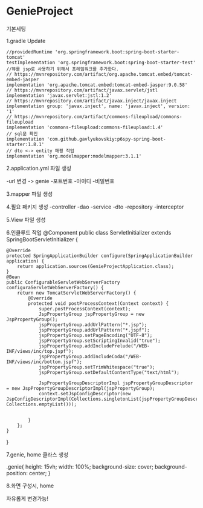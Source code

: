 # GenieProject

기본세팅

1.gradle Update

	//providedRuntime 'org.springframework.boot:spring-boot-starter-tomcat'
	testImplementation 'org.springframework.boot:spring-boot-starter-test'
	//뷰를 jsp로 사용하기 위해서 프레임워크를 추가한다.
	// https://mvnrepository.com/artifact/org.apache.tomcat.embed/tomcat-embed-jasper
	implementation 'org.apache.tomcat.embed:tomcat-embed-jasper:9.0.58'
	// https://mvnrepository.com/artifact/javax.servlet/jstl
	implementation 'javax.servlet:jstl:1.2'
	// https://mvnrepository.com/artifact/javax.inject/javax.inject
	implementation group: 'javax.inject', name: 'javax.inject', version: '1'
	// https://mvnrepository.com/artifact/commons-fileupload/commons-fileupload
	implementation 'commons-fileupload:commons-fileupload:1.4'
	// sql문 확인
	implementation 'com.github.gavlyukovskiy:p6spy-spring-boot-starter:1.8.1'
	// dto <-> entity 매핑 작업 
	implementation 'org.modelmapper:modelmapper:3.1.1'


2.application.yml 파일 생성

-url 변경 -> genie
-포트번호 
-아이디 
-비밀번호 

3.mapper 파일 생성

4.필요 패키지 생성
-controller
-dao
-service
-dto
-repository
-interceptor

5.View 파일 생성 

6.인클루드 작업
@Component
public class ServletInitializer extends SpringBootServletInitializer {

	@Override
	protected SpringApplicationBuilder configure(SpringApplicationBuilder application) {
		return application.sources(GenieProjectApplication.class);
	}
	@Bean
	public ConfigurableServletWebServerFactory configuraServletWebServerFactory() {
		return new TomcatServletWebServerFactory() {
			@Override
			protected void postProcessContext(Context context) {
				super.postProcessContext(context);
				JspPropertyGroup jspPropertyGroup = new JspPropertyGroup();
				jspPropertyGroup.addUrlPattern("*.jsp");
				jspPropertyGroup.addUrlPattern("*.jspf");
				jspPropertyGroup.setPageEncoding("UTF-8");
				jspPropertyGroup.setScriptingInvalid("true");
				jspPropertyGroup.addIncludePrelude("/WEB-INF/views/inc/top.jspf");
				jspPropertyGroup.addIncludeCoda("/WEB-INF/views/inc/bottom.jspf");
				jspPropertyGroup.setTrimWhitespace("true");
				jspPropertyGroup.setDefaultContentType("text/html");
				
				JspPropertyGroupDescriptorImpl jspPropertyGroupDescriptor = new JspPropertyGroupDescriptorImpl(jspPropertyGroup);
				context.setJspConfigDescriptor(new JspConfigDescriptorImpl(Collections.singletonList(jspPropertyGroupDescriptor), 					Collections.emptyList()));
						
				
			}
		};
	}

}

7.genie, home 클라스 생성 

.genie{
	height: 15vh;
	width: 100%;
	background-size: cover;
	background-position: center; 
}

8.화면 구성시, home 

<sction class="home">
	자유롭게 변경가능!
</sction>

